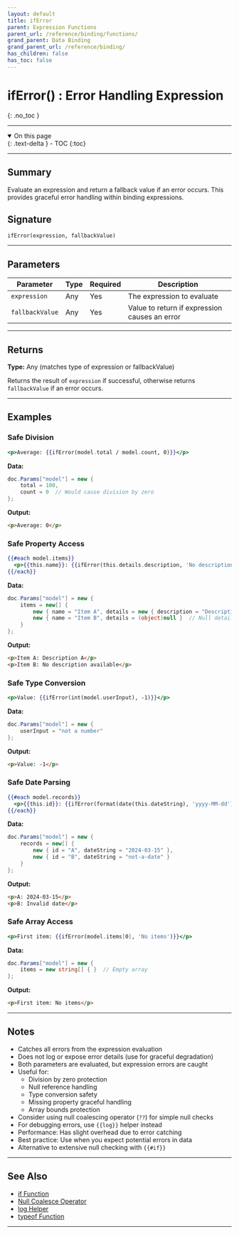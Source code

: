 ```yaml
---
layout: default
title: ifError
parent: Expression Functions
parent_url: /reference/binding/functions/
grand_parent: Data Binding
grand_parent_url: /reference/binding/
has_children: false
has_toc: false
---
```


# ifError() : Error Handling Expression
{: .no_toc }

---

<details open class='top-toc' markdown="block">
  <summary>
    On this page
  </summary>
  {: .text-delta }
- TOC
{:toc}
</details>

---

## Summary

Evaluate an expression and return a fallback value if an error occurs. This provides graceful error handling within binding expressions.

## Signature

```
ifError(expression, fallbackValue)
```

---

## Parameters

| Parameter | Type | Required | Description |
|-----------|------|----------|-------------|
| `expression` | Any | Yes | The expression to evaluate |
| `fallbackValue` | Any | Yes | Value to return if expression causes an error |

---

## Returns

**Type:** Any (matches type of expression or fallbackValue)

Returns the result of `expression` if successful, otherwise returns `fallbackValue` if an error occurs.

---

## Examples

### Safe Division

```handlebars
<p>Average: {{ifError(model.total / model.count, 0)}}</p>
```

**Data:**
```csharp
doc.Params["model"] = new {
    total = 100,
    count = 0  // Would cause division by zero
};
```

**Output:**
```html
<p>Average: 0</p>
```

### Safe Property Access

```handlebars
{{#each model.items}}
  <p>{{this.name}}: {{ifError(this.details.description, 'No description available')}}</p>
{{/each}}
```

**Data:**
```csharp
doc.Params["model"] = new {
    items = new[] {
        new { name = "Item A", details = new { description = "Description A" } },
        new { name = "Item B", details = (object)null }  // Null details
    }
};
```

**Output:**
```html
<p>Item A: Description A</p>
<p>Item B: No description available</p>
```

### Safe Type Conversion

```handlebars
<p>Value: {{ifError(int(model.userInput), -1)}}</p>
```

**Data:**
```csharp
doc.Params["model"] = new {
    userInput = "not a number"
};
```

**Output:**
```html
<p>Value: -1</p>
```

### Safe Date Parsing

```handlebars
{{#each model.records}}
  <p>{{this.id}}: {{ifError(format(date(this.dateString), 'yyyy-MM-dd'), 'Invalid date')}}</p>
{{/each}}
```

**Data:**
```csharp
doc.Params["model"] = new {
    records = new[] {
        new { id = "A", dateString = "2024-03-15" },
        new { id = "B", dateString = "not-a-date" }
    }
};
```

**Output:**
```html
<p>A: 2024-03-15</p>
<p>B: Invalid date</p>
```

### Safe Array Access

```handlebars
<p>First item: {{ifError(model.items[0], 'No items')}}</p>
```

**Data:**
```csharp
doc.Params["model"] = new {
    items = new string[] { }  // Empty array
};
```

**Output:**
```html
<p>First item: No items</p>
```

---

## Notes

- Catches all errors from the expression evaluation
- Does not log or expose error details (use for graceful degradation)
- Both parameters are evaluated, but expression errors are caught
- Useful for:
  - Division by zero protection
  - Null reference handling
  - Type conversion safety
  - Missing property graceful handling
  - Array bounds protection
- Consider using null coalescing operator (`??`) for simple null checks
- For debugging errors, use `{{log}}` helper instead
- Performance: Has slight overhead due to error catching
- Best practice: Use when you expect potential errors in data
- Alternative to extensive null checking with `{{#if}}`

---

## See Also

- [if Function](./if.md)
- [Null Coalesce Operator](../operators/nullcoalesce.md)
- [log Helper](../helpers/log.md)
- [typeof Function](./typeof.md)

---
